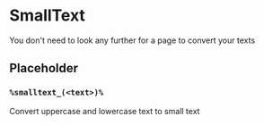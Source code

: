 # SmallText
You don't need to look any further for a page to convert your texts

## Placeholder

### `%smalltext_(<text>)%`
Convert uppercase and lowercase text to small text